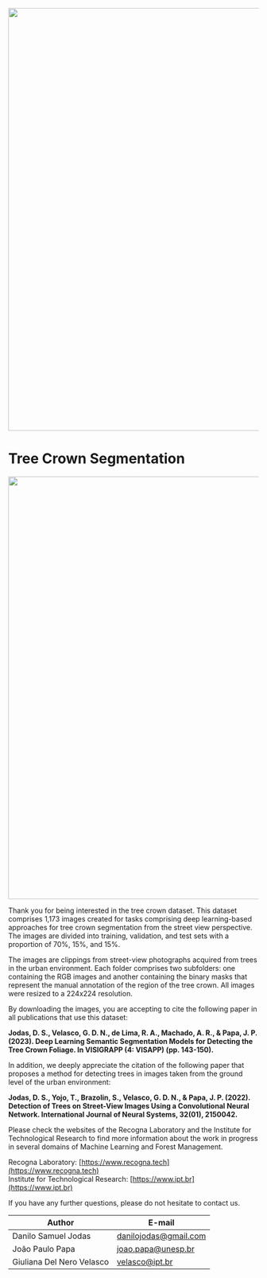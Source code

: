 <div align="center">
<p>
   <a align="left" href="recogna.tech" target="_blank">
   <img width="850" src="https://i1.rgstatic.net/ii/lab.file/AS%3A610997660299264%401522684602522_xl"></a>
</p>
</div>

# Tree Crown Segmentation

<div align="center">
<p>
   <img width="850" src="https://drive.google.com/uc?export=view&id=10u2fZl-OGa6JEC_C8RI08Wi3HCVWOrpW"></a>
</p>
</div>

Thank you for being interested in the tree crown dataset. This dataset comprises 1,173 images created for tasks comprising deep learning-based approaches for tree crown segmentation from the street view perspective. The images are divided into training, validation, and test sets with a proportion of 70%, 15%, and 15%.

The images are clippings from street-view photographs acquired from trees in the urban environment. Each folder comprises two subfolders: one containing the RGB images and another containing the binary masks that represent the manual annotation of the region of the tree crown. All images were resized to a 224x224 resolution.

By downloading the images, you are accepting to cite the following paper in all publications that use this dataset:

**Jodas, D. S., Velasco, G. D. N., de Lima, R. A., Machado, A. R., & Papa, J. P. (2023). Deep Learning Semantic Segmentation Models for Detecting the Tree Crown Foliage. In VISIGRAPP (4: VISAPP) (pp. 143-150).**

In addition, we deeply appreciate the citation of the following paper that proposes a method for detecting trees in images taken from the ground level of the urban environment:

**Jodas, D. S., Yojo, T., Brazolin, S., Velasco, G. D. N., & Papa, J. P. (2022). Detection of Trees on Street-View Images Using a Convolutional Neural Network. International Journal of Neural Systems, 32(01), 2150042.**

Please check the websites of the Recogna Laboratory and the Institute for Technological Research to find more information about the work in progress in several domains of Machine Learning and Forest Management.

Recogna Laboratory: [https://www.recogna.tech](https://www.recogna.tech) <br>
Institute for Technological Research: [https://www.ipt.br](https://www.ipt.br)

If you have any further questions, please do not hesitate to contact us.

| Author                    | E-mail                |
| ----------------------    | ----------------------|
| Danilo Samuel Jodas       | danilojodas@gmail.com | <br>
| João Paulo Papa           | joao.papa@unesp.br    | <br>
| Giuliana Del Nero Velasco | velasco@ipt.br        | <br>

